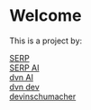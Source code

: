 # Welcome


This is a project by:


[SERP](https://serp.co/) <br>
[SERP AI](https://serp.ai/) <br>
[dvn AI](https://dvn.ai) <br>
[dvn dev](https://dvn.dev) <br>
[devinschumacher](https://devinschumacher.com/) <br>
